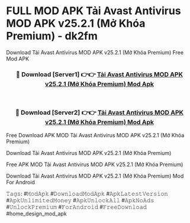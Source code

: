 # FULL MOD APK Tải Avast Antivirus MOD APK v25.2.1 (Mở Khóa Premium) - dk2fm
Download Tải Avast Antivirus MOD APK v25.2.1 (Mở Khóa Premium) Free Mod APK

<div align="center">
<h3>🔴 Download [Server1] 👉👉 <a href="https://apk-comot.site?title=Tải_Avast_Antivirus_MOD_APK_v25.2.1_(Mở_Khóa_Premium)">Tải Avast Antivirus MOD APK v25.2.1 (Mở Khóa Premium) Mod Apk</a></h3><br>

<h3>🔴 Download [Server2] 👉👉 <a href="https://apk-comot.site?title=Tải_Avast_Antivirus_MOD_APK_v25.2.1_(Mở_Khóa_Premium)">Tải Avast Antivirus MOD APK v25.2.1 (Mở Khóa Premium) Mod Apk</a></h3>
</div>


Free Download APK MOD Tải Avast Antivirus MOD APK v25.2.1 (Mở Khóa Premium)

Download Tải Avast Antivirus MOD APK v25.2.1 (Mở Khóa Premium) 

Free APK MOD Tải Avast Antivirus MOD APK v25.2.1 (Mở Khóa Premium) 

Download Tải Avast Antivirus MOD APK v25.2.1 (Mở Khóa Premium) Mod For Android

𝚃𝚊𝚐𝚜: #𝙼𝚘𝚍𝙰𝚙𝚔 #𝙳𝚘𝚠𝚗𝚕𝚘𝚊𝚍𝙼𝚘𝚍𝙰𝚙𝚔 #𝙰𝚙𝚔𝙻𝚊𝚝𝚎𝚜𝚝𝚅𝚎𝚛𝚜𝚒𝚘𝚗 #𝙰𝚙𝚔𝚄𝚗𝚕𝚒𝚖𝚒𝚝𝚎𝚍𝙼𝚘𝚗𝚎𝚢 #𝙰𝚙𝚔𝚄𝚗𝚕𝚘𝚌𝚔𝙰𝚕𝚕 #𝙰𝚙𝚔𝙽𝚘𝙰𝚍𝚜 #𝚄𝚗𝚕𝚘𝚌𝚔𝙿𝚛𝚎𝚖𝚒𝚞𝚖 #𝙵𝚘𝚛𝙰𝚗𝚍𝚛𝚘𝚒𝚍 #𝙵𝚛𝚎𝚎𝙳𝚘𝚠𝚗𝚕𝚘𝚊𝚍 #home_design_mod_apk